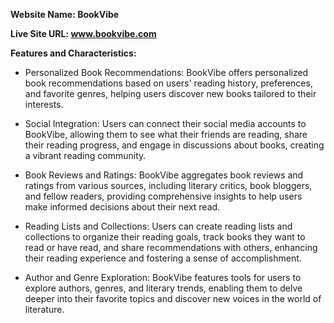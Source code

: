 
**Website Name: BookVibe**

**Live Site URL: www.bookvibe.com**

**Features and Characteristics:**

- Personalized Book Recommendations: BookVibe offers personalized book recommendations based on users' reading history, preferences, and favorite genres, helping users discover new books tailored to their interests.



- Social Integration: Users can connect their social media accounts to BookVibe, allowing them to see what their friends are reading, share their reading progress, and engage in discussions about books, creating a vibrant reading community.



- Book Reviews and Ratings: BookVibe aggregates book reviews and ratings from various sources, including literary critics, book bloggers, and fellow readers, providing comprehensive insights to help users make informed decisions about their next read.



- Reading Lists and Collections: Users can create reading lists and collections to organize their reading goals, track books they want to read or have read, and share recommendations with others, enhancing their reading experience and fostering a sense of accomplishment.



- Author and Genre Exploration: BookVibe features tools for users to explore authors, genres, and literary trends, enabling them to delve deeper into their favorite topics and discover new voices in the world of literature.